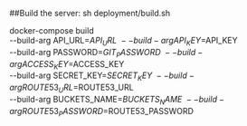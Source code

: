 ##Build the server:
sh deployment/build.sh

docker-compose build \
--build-arg API_URL=$API_URL \
--build-arg API_KEY=$API_KEY \
--build-arg PASSWORD=$GIT_PASSWORD \
--build-arg ACCESS_KEY=$ACCESS_KEY \
--build-arg SECRET_KEY=$SECRET_KEY \
--build-arg ROUTE53_URL=$ROUTE53_URL \
--build-arg BUCKETS_NAME=$BUCKETS_NAME \
--build-arg ROUTE53_PASSWORD=$ROUTE53_PASSWORD 
